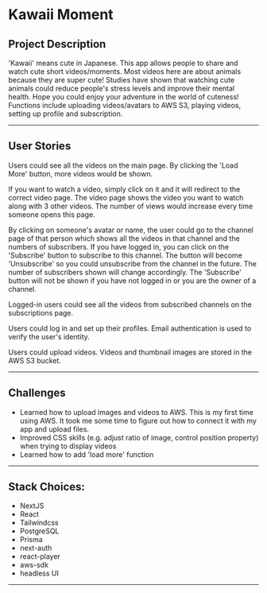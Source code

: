 # Kawaii Moment

## Project Description

'Kawaii' means cute in Japanese. This app allows people to share and watch cute short videos/moments. Most videos here are about animals because they are super cute! Studies have shown that watching cute animals could reduce people's stress levels and improve their mental health. Hope you could enjoy your adventure in the world of cuteness! Functions include uploading videos/avatars to AWS S3, playing videos, setting up profile and subscription.

<hr>

## User Stories

Users could see all the videos on the main page. By clicking the 'Load More' button, more videos would be shown.

If you want to watch a video, simply click on it and it will redirect to the correct video page. The video page shows the video you want to watch along with 3 other videos. The number of views would increase every time someone opens this page.

By clicking on someone's avatar or name, the user could go to the channel page of that person which shows all the videos in that channel and the numbers of subscribers. If you have logged in, you can click on the 'Subscribe' button to subscribe to this channel. The button will become 'Unsubscribe' so you could unsubscribe from the channel in the future. The number of subscribers shown will change accordingly. The 'Subscribe' button will not be shown if you have not logged in or you are the owner of a channel.

Logged-in users could see all the videos from subscribed channels on the subscriptions page.

Users could log in and set up their profiles. Email authentication is used to verify the user's identity.

Users could upload videos. Videos and thumbnail images are stored in the AWS S3 bucket.

<hr>

## Challenges

- Learned how to upload images and videos to AWS. This is my first time using AWS. It took me some time to figure out how to connect it with my app and upload files.
- Improved CSS skills (e.g. adjust ratio of image, control position property) when trying to display videos
- Learned how to add 'load more' function

<hr>

## Stack Choices:

- NextJS
- React
- Tailwindcss
- PostgreSQL
- Prisma
- next-auth
- react-player
- aws-sdk
- headless UI

<hr>
